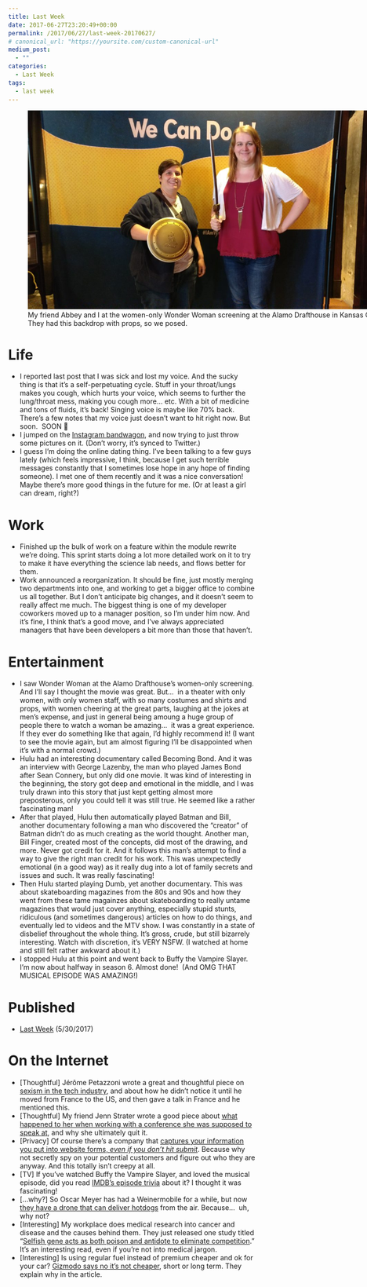 ```yaml
---
title: Last Week
date: 2017-06-27T23:20:49+00:00
permalink: /2017/06/27/last-week-20170627/
# canonical_url: "https://yoursite.com/custom-canonical-url"
medium_post:
  - ""
categories:
  - Last Week
tags:
  - last week
---
```

<figure id="attachment_645" aria-describedby="caption-attachment-645" style="width: 720px" class="wp-caption aligncenter"><img class="wp-image-645 size-large" src="/assets/images/2017/06/IMG_20170606_184144-1024x576.jpg" alt="My friend Abbey and I at the women-only Wonder Woman screening at the Alamo Drafthouse in Kansas City. They had this backdrop with props, so we posed." width="720" height="405" /><figcaption id="caption-attachment-645" class="wp-caption-text">My friend Abbey and I at the women-only Wonder Woman screening at the Alamo Drafthouse in Kansas City. They had this backdrop with props, so we posed.</figcaption></figure>

# Life

  * I reported last post that I was sick and lost my voice. And the sucky thing is that it&#8217;s a self-perpetuating cycle. Stuff in your throat/lungs makes you cough, which hurts your voice, which seems to further the lung/throat mess, making you cough more&#8230; etc. With a bit of medicine and tons of fluids, it&#8217;s back! Singing voice is maybe like 70% back. There&#8217;s a few notes that my voice just doesn&#8217;t want to hit right now. But soon.  SOON 👀
  * I jumped on the <a href="https://www.instagram.com/geekygirlsarah/" target="_blank" rel="noopener noreferrer">Instagram bandwagon</a>, and now trying to just throw some pictures on it. (Don&#8217;t worry, it&#8217;s synced to Twitter.)
  * I guess I&#8217;m doing the online dating thing. I&#8217;ve been talking to a few guys lately (which feels impressive, I think, because I get such terrible messages constantly that I sometimes lose hope in any hope of finding someone). I met one of them recently and it was a nice conversation! Maybe there&#8217;s more good things in the future for me. (Or at least a girl can dream, right?)

# Work

  * Finished up the bulk of work on a feature within the module rewrite we&#8217;re doing. This sprint starts doing a lot more detailed work on it to try to make it have everything the science lab needs, and flows better for them.
  * Work announced a reorganization. It should be fine, just mostly merging two departments into one, and working to get a bigger office to combine us all together. But I don&#8217;t anticipate big changes, and it doesn&#8217;t seem to really affect me much. The biggest thing is one of my developer coworkers moved up to a manager position, so I&#8217;m under him now. And it&#8217;s fine, I think that&#8217;s a good move, and I&#8217;ve always appreciated managers that have been developers a bit more than those that haven&#8217;t.

# Entertainment

  * I saw Wonder Woman at the Alamo Drafthouse&#8217;s women-only screening. And I&#8217;ll say I thought the movie was great. But&#8230;  in a theater with only women, with only women staff, with so many costumes and shirts and props, with women cheering at the great parts, laughing at the jokes at men&#8217;s expense, and just in general being amoung a huge group of people there to watch a woman be amazing&#8230;  it was a great experience. If they ever do something like that again, I&#8217;d highly recommend it! (I want to see the movie again, but am almost figuring I&#8217;ll be disappointed when it&#8217;s with a normal crowd.)
  * Hulu had an interesting documentary called Becoming Bond. And it was an interview with George Lazenby, the man who played James Bond after Sean Connery, but only did one movie. It was kind of interesting in the beginning, the story got deep and emotional in the middle, and I was truly drawn into this story that just kept getting almost more preposterous, only you could tell it was still true. He seemed like a rather fascinating man!
  * After that played, Hulu then automatically played Batman and Bill, another documentary following a man who discovered the &#8220;creator&#8221; of Batman didn&#8217;t do as much creating as the world thought. Another man, Bill Finger, created most of the concepts, did most of the drawing, and more. Never got credit for it. And it follows this man&#8217;s attempt to find a way to give the right man credit for his work. This was unexpectedly emotional (in a good way) as it really dug into a lot of family secrets and issues and such. It was really fascinating!
  * Then Hulu started playing Dumb, yet another documentary. This was about skateboarding magazines from the 80s and 90s and how they went from these tame magainzes about skateboarding to really untame magazines that would just cover anything, especially stupid stunts, ridiculous (and sometimes dangerous) articles on how to do things, and eventually led to videos and the MTV show. I was constantly in a state of disbelief throughout the whole thing. It&#8217;s gross, crude, but still bizarrely interesting. Watch with discretion, it&#8217;s VERY NSFW. (I watched at home and still felt rather awkward about it.)
  * I stopped Hulu at this point and went back to Buffy the Vampire Slayer. I&#8217;m now about halfway in season 6. Almost done!  (And OMG THAT MUSICAL EPISODE WAS AMAZING!)

# Published

  * [Last Week](https://geekygirlsarah.com/2017/05/30/last-week/) (5/30/2017)

# On the Internet

  * [Thoughtful] Jérôme Petazzoni wrote a great and thoughtful piece on <a href="https://jpetazzo.github.io/2017/01/15/yes-all-men/" target="_blank" rel="noopener noreferrer">sexism in the tech industry</a>, and about how he didn&#8217;t notice it until he moved from France to the US, and then gave a talk in France and he mentioned this.
  * [Thoughtful] My friend Jenn Strater wrote a good piece about <a href="https://jennstrater.blogspot.de/2017/06/no-it-wasnt-just-about-travel.html" target="_blank" rel="noopener noreferrer">what happened to her when working with a conference she was supposed to speak at</a>, and why she ultimately quit it.
  * [Privacy] Of course there&#8217;s a company that <a href="https://gizmodo.com/before-you-hit-submit-this-company-has-already-logge-1795906081" target="_blank" rel="noopener noreferrer">captures your information you put into website forms, <em>even if you don&#8217;t hit submit</em></a>. Because why not secretly spy on your potential customers and figure out who they are anyway. And this totally isn&#8217;t creepy at all.
  * [TV] If you&#8217;ve watched Buffy the Vampire Slayer, and loved the musical episode, did you read [IMDB&#8217;s episode trivia](http://www.imdb.com/title/tt0533466/trivia) about it? I thought it was fascinating!
  * [&#8230;why?] So Oscar Meyer has had a Weinermobile for a while, but now <a href="https://gizmodo.com/oscar-mayer-made-a-drone-to-rain-hot-dogs-down-on-human-1796424615" target="_blank" rel="noopener noreferrer">they have a drone that can deliver hotdogs</a> from the air. Because&#8230;  uh, why not?
  * [Interesting] My workplace does medical research into cancer and disease and the causes behind them. They just released one study titled &#8220;<a href="https://www.eurekalert.org/pub_releases/2017-06/sifm-sga061617.php" target="_blank" rel="noopener noreferrer">Selfish gene acts as both poison and antidote to eliminate competition</a>.&#8221; It&#8217;s an interesting read, even if you&#8217;re not into medical jargon.
  * [Interesting] Is using regular fuel instead of premium cheaper and ok for your car? <a href="https://jalopnik.com/why-putting-regular-gas-into-a-car-that-needs-premium-w-1796463139" target="_blank" rel="noopener noreferrer">Gizmodo says no it&#8217;s not cheaper</a>, short or long term. They explain why in the article.